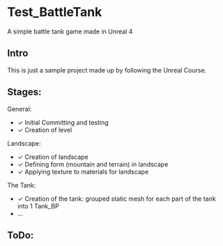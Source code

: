 ﻿# Test_BattleTank
A simple battle tank game made in Unreal 4

## Intro
This is just a sample project made up by following the Unreal Course.

## Stages: 

General:
- ✓ Initial Committing and testing
- ✓ Creation of level

Landscape:
- ✓ Creation of landscape
- ✓ Defining form (mountain and terrain) in landscape
- ✓ Applying texture to materials for landscape

The Tank:
- ✓ Creation of the tank: grouped static mesh for each part of the tank into 1 Tank_BP
- ...

## ToDo:

